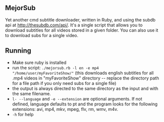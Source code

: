 ## MejorSub

Yet another cmd subtitle downloader, written in Ruby, and using the subdb
api at http://thesubdb.com/api/. It's a single script that allows you to
download subtitles for all videos stored in a given folder. You can also use it to download subs for a single video.


## Running

* Make sure ruby is installed
* run the script:
`./mejorsub.rb -l en -e mp4 "/home/user/myFavoriteShow/"` (this downloads english subtitles for all .mp4 videos in "myFavoriteShow" directory -- replace the directory path for a file path if you only need subs for a single file)
* the output is always directed to the same directory as the input and with the same filename.
* `l- --language` and `-e --extension` are optional arguments. If not defined, language defaults to pt and the program looks for the following extensions: avi, mp4, mkv, mpeg, flv, rm, wmv, m4v.
* `-h` for help
